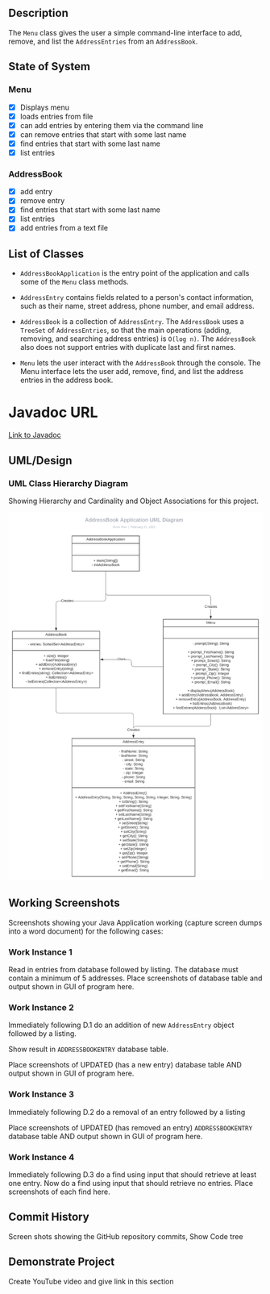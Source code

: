 ## Description

The `Menu` class gives the user a simple command-line interface to add, remove, and list the `AddressEntries` from an `AddressBook`.

## State of System

### Menu
- [x] Displays menu
- [x] loads entries from file
- [x] can add entries by entering them via the command line
- [x] can remove entries that start with some last name
- [x] find entries that start with some last name
- [x] list entries

### AddressBook
- [x] add entry
- [x] remove entry
- [x] find entries that start with some last name
- [x] list entries
- [x] add entries from a text file

## List of Classes

* `AddressBookApplication` is the entry point of the application and calls some of the `Menu` class methods.

* `AddressEntry` contains fields related to a person's contact information, such as their name, street address, phone number, and email address.

* `AddressBook` is a collection of `AddressEntry`. The `AddressBook` uses a `TreeSet` of `AddressEntries`, so that the main operations (adding, removing, and searching address entries) is `O(log n)`. The `AddressBook` also does not support entries with duplicate last and first names.

* `Menu` lets the user interact with the `AddressBook` through the console. The Menu interface lets the user add, remove, find, and list the address entries in the address book.

# Javadoc URL

[Link to Javadoc](https://lordarugula.github.io/AddressBook/docs/index.html)

## UML/Design

### UML Class Hierarchy Diagram
Showing Hierarchy and Cardinality and Object Associations for this project.

![Address Book Application UML diagram](Address%20UML.svg)

## Working Screenshots

Screenshots showing your Java Application working (capture screen dumps into a word document) for the following cases:

### Work Instance 1

Read in entries from database followed by listing. The database must contain a minimum of 5 addresses. Place screenshots of database table and output shown in GUI of program here.

### Work Instance 2

Immediately following D.1 do an addition of new `AddressEntry` object followed by a listing.

Show result in `ADDRESSBOOKENTRY` database table.

Place screenshots of UPDATED (has a new entry) database table AND output shown in GUI of program here.

### Work Instance 3

Immediately following D.2 do a removal of an entry followed by a listing

Place screenshots of UPDATED (has removed an entry) `ADDRESSBOOKENTRY` database table AND output shown in GUI of program here.

### Work Instance 4

Immediately following D.3 do a find using input that should retrieve at least one entry. Now do a find using input that should retrieve no entries. Place screenshots of each find here.

## Commit History
Screen shots showing the GitHub repository commits, Show Code tree

## Demonstrate Project
Create YouTube video and give link in this section

